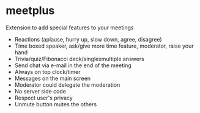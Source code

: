 # meetplus
Extension to add special features to your meetings


- Reactions (aplause, hurry up, slow down, agree, disagree)
- Time boxed speaker, ask/give more time feature, moderator, raise your hand
- Trivia/quiz/Fibonacci deck/singlexmultiple answers
- Send chat via e-mail in the end of the meeting
- Always on top clock/timer
- Messages on the main screen
- Moderator could delegate the moderation
- No server side code
- Respect user's privacy
- Unmute button mutes the others
